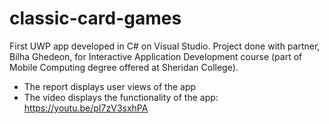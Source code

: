 # classic-card-games
First UWP app developed in C# on Visual Studio. Project done with partner, Bilha Ghedeon, for Interactive Application Development course (part of Mobile Computing degree offered at Sheridan College). 

- The report displays user views of the app
- The video displays the functionality of the app: https://youtu.be/pI7zV3sxhPA
